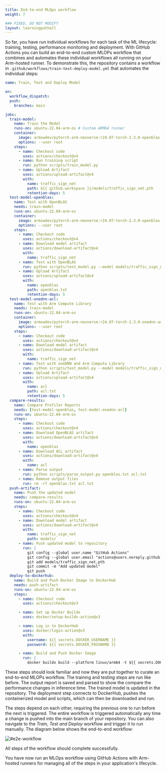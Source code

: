 ```yaml
---
title: End-to-end MLOps workflow
weight: 7

### FIXED, DO NOT MODIFY
layout: learningpathall
---
```


So far, you have run individual workflows for each task of the ML lifecycle: training, testing, performance monitoring and deployment. With GitHub Actions you can build an end-to-end custom MLOPs workflow that combines and automates these individual workflows all running on your Arm-hosted runner. To demonstrate this, the repository contains a workflow in `.github/workflows/train-test-deploy-model.yml` that automates the individual steps: 

```yaml
name: Train, Test and Deploy Model

on:
  workflow_dispatch:
  push:
    branches: main

jobs:
  train-model:
    name: Train the Model
    runs-on: ubuntu-22.04-arm-os # Custom ARM64 runner
    container:
      image: armswdev/pytorch-arm-neoverse:r24.07-torch-2.3.0-openblas
      options: --user root
    steps:
      - name: Checkout code
        uses: actions/checkout@v4
      - name: Run training script
        run: python scripts/train_model.py
      - name: Upload Artifact
        uses: actions/upload-artifact@v4
        with:
          name: traffic_sign_net
          path: ${{ github.workspace }}/models/traffic_sign_net.pth
          retention-days: 5
  test-model-openblas:
    name: Test with OpenBLAS
    needs: train-model
    runs-on: ubuntu-22.04-arm-os
    container:
      image: armswdev/pytorch-arm-neoverse:r24.07-torch-2.3.0-openblas
      options: --user root
    steps:
      - name: Checkout code
        uses: actions/checkout@v4
      - name: Download model artifact
        uses: actions/download-artifact@v4
        with:
          name: traffic_sign_net
      - name: Test with OpenBLAS
        run: python scripts/test_model.py --model models/traffic_sign_net.pth | tee openblas.txt
      - name: Upload Artifact
        uses: actions/upload-artifact@v4
        with:
          name: openblas
          path: openblas.txt
          retention-days: 5
  test-model-onednn-acl:
    name: Test with Arm Compute Library
    needs: train-model
    runs-on: ubuntu-22.04-arm-os
    container:
      image: armswdev/pytorch-arm-neoverse:r24.07-torch-2.3.0-onednn-acl
      options: --user root
    steps:
      - name: Checkout code
        uses: actions/checkout@v4
      - name: Download model artifact
        uses: actions/download-artifact@v4
        with:
          name: traffic_sign_net
      - name: Test with oneDNN and Arm Compute Library
        run: python scripts/test_model.py --model models/traffic_sign_net.pth | tee acl.txt
      - name: Upload Artifact
        uses: actions/upload-artifact@v4
        with:
          name: acl
          path: acl.txt
          retention-days: 5
  compare-results:
    name: Compare Profiler Reports
    needs: [test-model-openblas, test-model-onednn-acl]
    runs-on: ubuntu-22.04-arm-os
    steps:
      - name: Checkout code
        uses: actions/checkout@v4
      - name: Download OpenBLAS artifact
        uses: actions/download-artifact@v4
        with:
          name: openblas
      - name: Download ACL artifact
        uses: actions/download-artifact@v4
        with:
          name: acl
      - name: Parse output
        run: python scripts/parse_output.py openblas.txt acl.txt
      - name: Remove output files
        run: rm -rf openblas.txt acl.txt
  push-artifact:
    name: Push the updated model
    needs: compare-results
    runs-on: ubuntu-22.04-arm-os
    steps:
      - name: Checkout code
        uses: actions/checkout@v4
      - name: Download model artifact
        uses: actions/download-artifact@v4
        with:
          name: traffic_sign_net
          path: models/
      - name: Push updated model to repository
        run: |
          git config --global user.name "GitHub Actions"
          git config --global user.email "actions@users.noreply.github.com"
          git add models/traffic_sign_net.pth
          git commit -m "Add updated model"
          git push
  deploy-to-dockerhub:
    name: Build and Push Docker Image to DockerHub
    needs: push-artifact
    runs-on: ubuntu-22.04-arm-os
    steps:
      - name: Checkout code
        uses: actions/checkout@v3

      - name: Set up Docker Buildx
        uses: docker/setup-buildx-action@v3

      - name: Log in to DockerHub
        uses: docker/login-action@v3
        with:
          username: ${{ secrets.DOCKER_USERNAME }}
          password: ${{ secrets.DOCKER_PASSWORD }}

      - name: Build and Push Docker Image
        run: |
          docker buildx build --platform linux/arm64 -t ${{ secrets.DOCKER_USERNAME }}/gtsrb-image:latest --push .
```

These steps should look familiar and now they are put together to curate an end-to-end MLOPs workflow. The training and testing steps are run like before. The output report is saved and parsed to show the compare the performance changes in inference time. The trained model is updated in the repository. The deployment step connects to DockerHub, pushes the containerized model and scripts, which can then be downloaded and run. 

The steps depend on each other, requiring the previous one to run before the next is triggered. The entire workflow is triggered automatically any time a change is pushed into the main branch of your repository. You can also navigate to the _Train, Test and Deploy_ workflow and trigger it to run manually. The diagram below shows the end-to-end workflow:

![#e2e-workflow](/images/e2e-workflow.png)

All steps of the workflow should complete successfully.

You have now run an MLOps workflow using GitHub Actions with Arm-hosted runners for managing all of the steps in your application's lifecycle.
